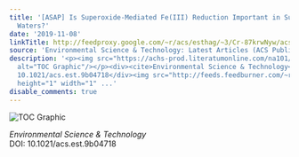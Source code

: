 ```yaml
---
title: '[ASAP] Is Superoxide-Mediated Fe(III) Reduction Important in Sunlit Surface
  Waters?'
date: '2019-11-08'
linkTitle: http://feedproxy.google.com/~r/acs/esthag/~3/Cr-87krwNyw/acs.est.9b04718
source: 'Environmental Science & Technology: Latest Articles (ACS Publications)'
description: '<p><img src="https://achs-prod.literatumonline.com/na101/home/literatum/publisher/achs/journals/content/esthag/0/esthag.ahead-of-print/acs.est.9b04718/20191108/images/medium/es9b04718_0006.gif"
  alt="TOC Graphic"/></p><div><cite>Environmental Science & Technology</cite></div><div>DOI:
  10.1021/acs.est.9b04718</div><img src="http://feeds.feedburner.com/~r/acs/esthag/~4/Cr-87krwNyw"
  height="1" width="1" ...'
disable_comments: true
---
```

<p><img src="https://achs-prod.literatumonline.com/na101/home/literatum/publisher/achs/journals/content/esthag/0/esthag.ahead-of-print/acs.est.9b04718/20191108/images/medium/es9b04718_0006.gif" alt="TOC Graphic"/></p><div><cite>Environmental Science & Technology</cite></div><div>DOI: 10.1021/acs.est.9b04718</div><img src="http://feeds.feedburner.com/~r/acs/esthag/~4/Cr-87krwNyw" height="1" width="1" ...